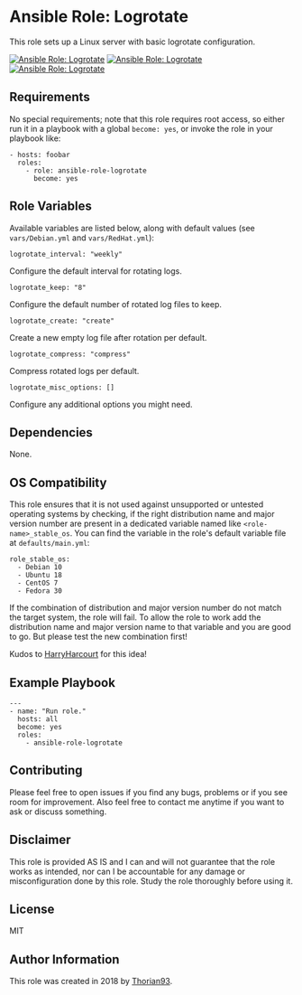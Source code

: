 # Ansible Role: Logrotate

This role sets up a Linux server with basic logrotate configuration.

[![Ansible Role: Logrotate](https://img.shields.io/ansible/role/55136?style=flat-square)](https://galaxy.ansible.com/thorian93/logrotate)
[![Ansible Role: Logrotate](https://img.shields.io/ansible/quality/55136?style=flat-square)](https://galaxy.ansible.com/thorian93/logrotate)
[![Ansible Role: Logrotate](https://img.shields.io/ansible/role/d/55136?style=flat-square)](https://galaxy.ansible.com/thorian93/logrotate)

## Requirements

No special requirements; note that this role requires root access, so either run it in a playbook with a global `become: yes`, or invoke the role in your playbook like:

    - hosts: foobar
      roles:
        - role: ansible-role-logrotate
          become: yes

## Role Variables

Available variables are listed below, along with default values (see `vars/Debian.yml` and `vars/RedHat.yml`):

    logrotate_interval: "weekly"

Configure the default interval for rotating logs.

    logrotate_keep: "8"

Configure the default number of rotated log files to keep.

    logrotate_create: "create"

Create a new empty log file after rotation per default.

    logrotate_compress: "compress"

Compress rotated logs per default.

    logrotate_misc_options: []

Configure any additional options you might need.

## Dependencies

None.

## OS Compatibility

This role ensures that it is not used against unsupported or untested operating systems by checking, if the right distribution name and major version number are present in a dedicated variable named like `<role-name>_stable_os`. You can find the variable in the role's default variable file at `defaults/main.yml`:

    role_stable_os:
      - Debian 10
      - Ubuntu 18
      - CentOS 7
      - Fedora 30

If the combination of distribution and major version number do not match the target system, the role will fail. To allow the role to work add the distribution name and major version name to that variable and you are good to go. But please test the new combination first!

Kudos to [HarryHarcourt](https://github.com/HarryHarcourt) for this idea!

## Example Playbook

    ---
    - name: "Run role."
      hosts: all
      become: yes
      roles:
        - ansible-role-logrotate

## Contributing

Please feel free to open issues if you find any bugs, problems or if you see room for improvement. Also feel free to contact me anytime if you want to ask or discuss something.

## Disclaimer

This role is provided AS IS and I can and will not guarantee that the role works as intended, nor can I be accountable for any damage or misconfiguration done by this role. Study the role thoroughly before using it.

## License

MIT

## Author Information

This role was created in 2018 by [Thorian93](http://thorian93.de/).
